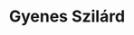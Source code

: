 ---
title: Gyenes Szilárd
role: alelnök <br /> önkormányzati képviselő, frakcióvezető
layout: boardmember
order: 2
email: gyenes.szilard1@gmail.com
phone:
thumb: "/img/team/gyenes_szilard-thumb.jpg"
url: "/tag/gyenes/"
---